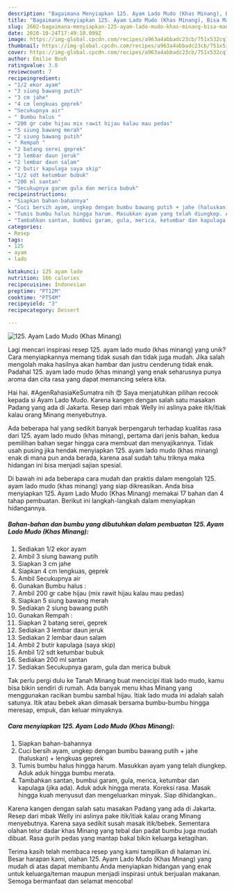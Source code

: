 ```yaml
---
description: "Bagaimana Menyiapkan 125. Ayam Lado Mudo (Khas Minang), Bisa Manjain Lidah"
title: "Bagaimana Menyiapkan 125. Ayam Lado Mudo (Khas Minang), Bisa Manjain Lidah"
slug: 2602-bagaimana-menyiapkan-125-ayam-lado-mudo-khas-minang-bisa-manjain-lidah
date: 2020-10-24T17:49:10.099Z
image: https://img-global.cpcdn.com/recipes/a963a4abbadc23cb/751x532cq70/125-ayam-lado-mudo-khas-minang-foto-resep-utama.jpg
thumbnail: https://img-global.cpcdn.com/recipes/a963a4abbadc23cb/751x532cq70/125-ayam-lado-mudo-khas-minang-foto-resep-utama.jpg
cover: https://img-global.cpcdn.com/recipes/a963a4abbadc23cb/751x532cq70/125-ayam-lado-mudo-khas-minang-foto-resep-utama.jpg
author: Emilie Bush
ratingvalue: 3.8
reviewcount: 7
recipeingredient:
- "1/2 ekor ayam"
- "3 siung bawang putih"
- "3 cm jahe"
- "4 cm lengkuas geprek"
- "Secukupnya air"
- " Bumbu halus "
- "200 gr cabe hijau mix rawit hijau kalau mau pedas"
- "5 siung bawang merah"
- "2 siung bawang putih"
- " Rempah "
- "2 batang serei geprek"
- "3 lembar daun jeruk"
- "2 lembar daun salam"
- "2 butir kapulaga saya skip"
- "1/2 sdt ketumbar bubuk"
- "200 ml santan"
- "Secukupnya garam gula dan merica bubuk"
recipeinstructions:
- "Siapkan bahan-bahannya"
- "Cuci bersih ayam, ungkep dengan bumbu bawang putih + jahe (haluskan) + lengkuas geprek"
- "Tumis bumbu halus hingga harum. Masukkan ayam yang telah diungkep. Aduk aduk hingga bumbu merata."
- "Tambahkan santan, bumbui garam, gula, merica, ketumbar dan kapulaga (jika ada). Aduk aduk hingga merata. Koreksi rasa. Masak hingga kuah menyusut dan mengeluarkan minyak. Siap dihidangkan.."
categories:
- Resep
tags:
- 125
- ayam
- lado

katakunci: 125 ayam lado 
nutrition: 166 calories
recipecuisine: Indonesian
preptime: "PT12M"
cooktime: "PT54M"
recipeyield: "3"
recipecategory: Dessert

---
```



![125. Ayam Lado Mudo (Khas Minang)](https://img-global.cpcdn.com/recipes/a963a4abbadc23cb/751x532cq70/125-ayam-lado-mudo-khas-minang-foto-resep-utama.jpg)

Lagi mencari inspirasi resep 125. ayam lado mudo (khas minang) yang unik? Cara menyiapkannya memang tidak susah dan tidak juga mudah. Jika salah mengolah maka hasilnya akan hambar dan justru cenderung tidak enak. Padahal 125. ayam lado mudo (khas minang) yang enak seharusnya punya aroma dan cita rasa yang dapat memancing selera kita.

Hai hai. #AgenRahasiaKeSumatra nih 😍 Saya menjatuhkan pilihan recook kepada si Ayam Lado Mudo. Karena kangen dengan salah satu masakan Padang yang ada di Jakarta. Resep dari mbak Welly ini aslinya pake itik/itiak kalau orang Minang menyebutnya.

Ada beberapa hal yang sedikit banyak berpengaruh terhadap kualitas rasa dari 125. ayam lado mudo (khas minang), pertama dari jenis bahan, kedua pemilihan bahan segar hingga cara membuat dan menyajikannya. Tidak usah pusing jika hendak menyiapkan 125. ayam lado mudo (khas minang) enak di mana pun anda berada, karena asal sudah tahu triknya maka hidangan ini bisa menjadi sajian spesial.


Di bawah ini ada beberapa cara mudah dan praktis dalam mengolah 125. ayam lado mudo (khas minang) yang siap dikreasikan. Anda bisa menyiapkan 125. Ayam Lado Mudo (Khas Minang) memakai 17 bahan dan 4 tahap pembuatan. Berikut ini langkah-langkah dalam menyiapkan hidangannya.

<!--inarticleads1-->

##### Bahan-bahan dan bumbu yang dibutuhkan dalam pembuatan 125. Ayam Lado Mudo (Khas Minang):

1. Sediakan 1/2 ekor ayam
1. Ambil 3 siung bawang putih
1. Siapkan 3 cm jahe
1. Siapkan 4 cm lengkuas, geprek
1. Ambil Secukupnya air
1. Gunakan  Bumbu halus :
1. Ambil 200 gr cabe hijau (mix rawit hijau kalau mau pedas)
1. Siapkan 5 siung bawang merah
1. Sediakan 2 siung bawang putih
1. Gunakan  Rempah :
1. Siapkan 2 batang serei, geprek
1. Sediakan 3 lembar daun jeruk
1. Sediakan 2 lembar daun salam
1. Ambil 2 butir kapulaga (saya skip)
1. Ambil 1/2 sdt ketumbar bubuk
1. Sediakan 200 ml santan
1. Sediakan Secukupnya garam, gula dan merica bubuk


Tak perlu pergi dulu ke Tanah Minang buat mencicipi itiak lado mudo, kamu bisa bikin sendiri di rumah. Ada banyak menu khas Minang yang menggunakan racikan bumbu sambal hijau. Itiak lado muda ini adalah salah satunya. Itik atau bebek akan dimasak bersama bumbu-bumbu hingga meresap, empuk, dan keluar minyaknya. 

<!--inarticleads2-->

##### Cara menyiapkan 125. Ayam Lado Mudo (Khas Minang):

1. Siapkan bahan-bahannya
1. Cuci bersih ayam, ungkep dengan bumbu bawang putih + jahe (haluskan) + lengkuas geprek
1. Tumis bumbu halus hingga harum. Masukkan ayam yang telah diungkep. Aduk aduk hingga bumbu merata.
1. Tambahkan santan, bumbui garam, gula, merica, ketumbar dan kapulaga (jika ada). Aduk aduk hingga merata. Koreksi rasa. Masak hingga kuah menyusut dan mengeluarkan minyak. Siap dihidangkan..


Karena kangen dengan salah satu masakan Padang yang ada di Jakarta. Resep dari mbak Welly ini aslinya pake itik/itiak kalau orang Minang menyebutnya. Karena saya sedikit susah masak itik/bebek. Sementara olahan telur dadar khas Minang yang tebal dan padat bumbu juga mudah dibuat. Rasa gurih pedas yang mantap bakal bikin keluarga ketagihan. 

Terima kasih telah membaca resep yang kami tampilkan di halaman ini. Besar harapan kami, olahan 125. Ayam Lado Mudo (Khas Minang) yang mudah di atas dapat membantu Anda menyiapkan hidangan yang enak untuk keluarga/teman maupun menjadi inspirasi untuk berjualan makanan. Semoga bermanfaat dan selamat mencoba!
